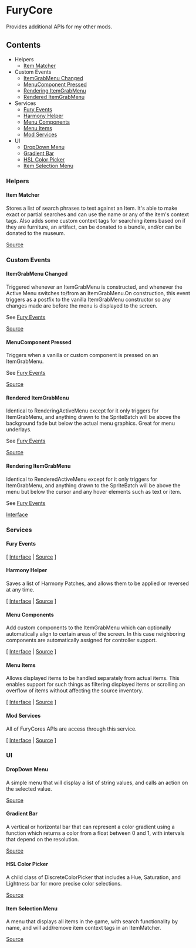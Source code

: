 ﻿# FuryCore

Provides additional APIs for my other mods.

## Contents

* Helpers
    * [Item Matcher](#item-matcher)
* Custom Events
    * [ItemGrabMenu Changed](#itemgrabmenu-changed)
    * [MenuComponent Pressed](#menucomponent-pressed)
    * [Rendering ItemGrabMenu](#rendering-itemgrabmenu)
    * [Rendered ItemGrabMenu](#rendered-itemgrabmenu)
* Services
    * [Fury Events](#fury-events)
    * [Harmony Helper](#harmony-helper)
    * [Menu Components](#menu-components)
    * [Menu Items](#menu-items)
    * [Mod Services](#mod-services)
* UI
    * [DropDown Menu](#dropdown-menu)
    * [Gradient Bar](#gradient-bar)
    * [HSL Color Picker](#hsl-color-picker)
    * [Item Selection Menu](#item-selection-menu)

### Helpers

#### Item Matcher

Stores a list of search phrases to test against an Item. It's able to make exact or partial searches and can use the
name or any of the item's context tags. Also adds some custom context tags for searching items based on if they are
furniture, an artifact, can be donated to a bundle, and/or can be donated to the museum.

[Source](Helpers/ItemMatcher.cs)

### Custom Events

#### ItemGrabMenu Changed

Triggered whenever an ItemGrabMenu is constructed, and whenever the Active Menu switches to/from an ItemGrabMenu.On
construction, this event triggers as a postfix to the vanilla ItemGrabMenu constructor so any changes made are before
the menu is displayed to the screen.

See [Fury Events](#fury-events)

[Source](Events/ItemGrabMenuChanged.cs)

#### MenuComponent Pressed

Triggers when a vanilla or custom component is pressed on an ItemGrabMenu.

See [Fury Events](#fury-events)

[Source](Events/MenuComponentPressed.cs)

#### Rendered ItemGrabMenu

Identical to RenderingActiveMenu except for it only triggers for ItemGrabMenu, and anything drawn to the SpriteBatch
will be above the background fade but below the actual menu graphics. Great for menu underlays.

See [Fury Events](#fury-events)

[Source](Events/RenderedItemGrabMenu.cs)

#### Rendering ItemGrabMenu

Identical to RenderedActiveMenu except for it only triggers for ItemGrabMenu, and anything drawn to the SpriteBatch will
be above the menu but below the cursor and any hover elements such as text or item.

See [Fury Events](#fury-events)

[Interface](Events/RenderingItemGrabMenu.cs)

### Services

#### Fury Events

[ [Interface](Interfaces/IFuryEvents.cs) | [Source](Services/CustomEvents.cs) ]

#### Harmony Helper

Saves a list of Harmony Patches, and allows them to be applied or reversed at any time.

[ [Interface](Interfaces/IHarmonyHelper.cs) | [Source](Services/HarmonyHelper.cs) ]

#### Menu Components

Add custom components to the ItemGrabMenu which can optionally automatically align to certain areas of the screen. In
this case neighboring components are automatically assigned for controller support.

[ [Interface](Interfaces/IMenuComponent.cs) | [Source](Services/MenuComponents.cs) ]

#### Menu Items

Allows displayed items to be handled separately from actual items. This enables support for such things as filtering
displayed items or scrolling an overflow of items without affecting the source inventory.

[ [Interface](Interfaces/IMenuItems.cs) | [Source](Services/MenuItems.cs) ]

#### Mod Services

All of FuryCores APIs are access through this service.

[ [Interface](Interfaces/IModService) | [Source](Services/ModServices.cs) ]

### UI

#### DropDown Menu

A simple menu that will display a list of string values, and calls an action on the selected value.

[Source](UI/DropDownMenu.cs)

#### Gradient Bar

A vertical or horizontal bar that can represent a color gradient using a function which returns a color from a float
between 0 and 1, with intervals that depend on the resolution.

[Source](UI/GradientBar.cs)

#### HSL Color Picker

A child class of DiscreteColorPicker that includes a Hue, Saturation, and Lightness bar for more precise color
selections.

[Source](UI/HslColorPicker.cs)

#### Item Selection Menu

A menu that displays all items in the game, with search functionality by name, and will add/remove item context tags in
an ItemMatcher.

[Source](UI/ItemSelectionMenu.cs)